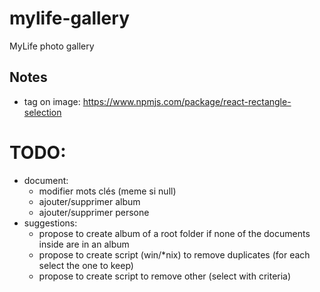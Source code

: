 # mylife-gallery
MyLife photo gallery

## Notes
 - tag on image: https://www.npmjs.com/package/react-rectangle-selection

# TODO:
 - document:
   - modifier mots clés (meme si null)
   - ajouter/supprimer album
   - ajouter/supprimer persone
 - suggestions:
   - propose to create album of a root folder if none of the documents inside are in an album
   - propose to create script (win/\*nix) to remove duplicates (for each select the one to keep)
   - propose to create script to remove other (select with criteria)

